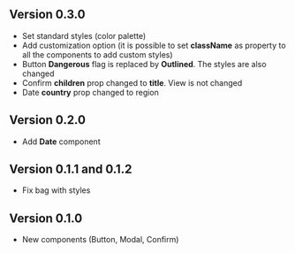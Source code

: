 ## Version 0.3.0

* Set standard styles (color palette)
* Add customization option (it is possible to set **className** as property to all the components to add custom styles)
* Button **Dangerous** flag is replaced by **Outlined**. The styles are also changed
* Confirm **children** prop changed to **title**. View is not changed
* Date **country** prop changed to region

## Version 0.2.0

* Add **Date** component

## Version 0.1.1 and 0.1.2

* Fix bag with styles

## Version 0.1.0

* New components (Button, Modal, Confirm)